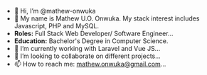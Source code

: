 - 👋 Hi, I’m @mathew-onwuka
- 👀 My name is Mathew U.O. Onwuka. My stack interest includes Javascript, PHP and MySQL. 
- **Roles:** Full Stack Web Developer/ Software Engineer...
- **Education:** Bachelor's Degree in Computer Science.
- 🌱 I’m currently working with Laravel and Vue JS...
- 💞️ I’m looking to collaborate on different projects...
- 📫 How to reach me: mathew.onwuka@gmail.com...

<!---
mathew-onwuka/mathew-onwuka is a ✨ special ✨ repository because its `README.md` (this file) appears on your GitHub profile.
You can click the Preview link to take a look at your changes.
--->
